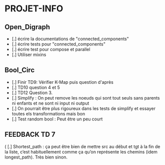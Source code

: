 # PROJET-INFO

## Open_Digraph

- [.] écrire la documentations de "connected_components"
- [.] écrire tests pour "connected_components"
- [.] écrire test pour compose et parallel
- [.] Utiliser mixins

## Bool_Circ

- [.] Finir TD9: Vérifier K-Map puis question d'après
- [.] TD10 question 4 et 5
- [.] TD12 Question 3.
- [.] Simplify : On peut remove les noeuds qui sont tout seuls sans parents ni enfants et ne sont ni input ni output
- [.] On pourrait être plus rigoureux dans les tests de simplify et essayer toutes els transformations mais bon
- [.] Test random bool : Peut être un peu court

## FEEDBACK TD 7

( [.] Shortest_path : ça peut être bien de mettre src au début et tgt à la fin de la liste, c’est habituellement comme ça qu’on représente les chemins
(idem longest_path). Très bien sinon.
  